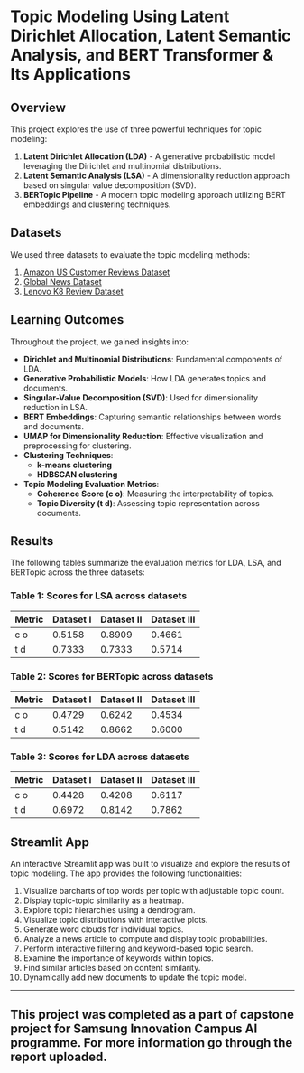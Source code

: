 # Topic Modeling Using Latent Dirichlet Allocation, Latent Semantic Analysis, and BERT Transformer & Its Applications

## Overview

This project explores the use of three powerful techniques for topic modeling:

1. **Latent Dirichlet Allocation (LDA)** - A generative probabilistic model leveraging the Dirichlet and multinomial distributions.
2. **Latent Semantic Analysis (LSA)** - A dimensionality reduction approach based on singular value decomposition (SVD).
3. **BERTopic Pipeline** - A modern topic modeling approach utilizing BERT embeddings and clustering techniques.

## Datasets

We used three datasets to evaluate the topic modeling methods:

1. [Amazon US Customer Reviews Dataset](https://www.kaggle.com/datasets/cynthiarempel/amazon-us-customer-reviews-dataset/data)
2. [Global News Dataset](https://www.kaggle.com/datasets/everydaycodings/global-news-dataset)
3. [Lenovo K8 Review Dataset](https://www.kaggle.com/datasets/abhiram8/lenovok8review)

## Learning Outcomes

Throughout the project, we gained insights into:

- **Dirichlet and Multinomial Distributions**: Fundamental components of LDA.
- **Generative Probabilistic Models**: How LDA generates topics and documents.
- **Singular-Value Decomposition (SVD)**: Used for dimensionality reduction in LSA.
- **BERT Embeddings**: Capturing semantic relationships between words and documents.
- **UMAP for Dimensionality Reduction**: Effective visualization and preprocessing for clustering.
- **Clustering Techniques**:
  - **k-means clustering**
  - **HDBSCAN clustering**
- **Topic Modeling Evaluation Metrics**:
  - **Coherence Score (c o)**: Measuring the interpretability of topics.
  - **Topic Diversity (t d)**: Assessing topic representation across documents.

## Results

The following tables summarize the evaluation metrics for LDA, LSA, and BERTopic across the three datasets:

### Table 1: Scores for LSA across datasets

| Metric | Dataset I | Dataset II | Dataset III |
| ------ | --------- | ---------- | ----------- |
| c o    | 0.5158    | 0.8909     | 0.4661      |
| t d    | 0.7333    | 0.7333     | 0.5714      |

### Table 2: Scores for BERTopic across datasets

| Metric | Dataset I | Dataset II | Dataset III |
| ------ | --------- | ---------- | ----------- |
| c o    | 0.4729    | 0.6242     | 0.4534      |
| t d    | 0.5142    | 0.8662     | 0.6000      |

### Table 3: Scores for LDA across datasets

| Metric | Dataset I | Dataset II | Dataset III |
| ------ | --------- | ---------- | ----------- |
| c o    | 0.4428    | 0.4208     | 0.6117      |
| t d    | 0.6972    | 0.8142     | 0.7862      |

## Streamlit App

An interactive Streamlit app was built to visualize and explore the results of topic modeling. The app provides the following functionalities:

1. Visualize barcharts of top words per topic with adjustable topic count.
2. Display topic-topic similarity as a heatmap.
3. Explore topic hierarchies using a dendrogram.
4. Visualize topic distributions with interactive plots.
5. Generate word clouds for individual topics.
6. Analyze a news article to compute and display topic probabilities.
7. Perform interactive filtering and keyword-based topic search.
8. Examine the importance of keywords within topics.
9. Find similar articles based on content similarity.
10. Dynamically add new documents to update the topic model.

---

<!-- Stay tuned for more updates and detailed discussions in this repository! -->

## This project was completed as a part of capstone project for **Samsung Innovation Campus AI programme**. For more information go through the report uploaded.
